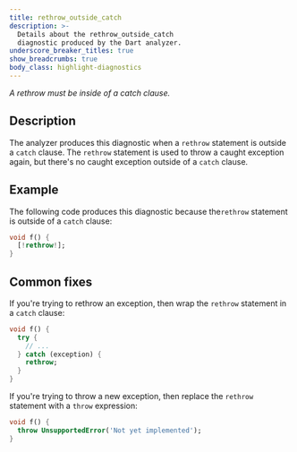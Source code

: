 ```yaml
---
title: rethrow_outside_catch
description: >-
  Details about the rethrow_outside_catch
  diagnostic produced by the Dart analyzer.
underscore_breaker_titles: true
show_breadcrumbs: true
body_class: highlight-diagnostics
---
```


_A rethrow must be inside of a catch clause._

## Description

The analyzer produces this diagnostic when a `rethrow` statement is outside
a `catch` clause. The `rethrow` statement is used to throw a caught
exception again, but there's no caught exception outside of a `catch`
clause.

## Example

The following code produces this diagnostic because the`rethrow` statement
is outside of a `catch` clause:

```dart
void f() {
  [!rethrow!];
}
```

## Common fixes

If you're trying to rethrow an exception, then wrap the `rethrow` statement
in a `catch` clause:

```dart
void f() {
  try {
    // ...
  } catch (exception) {
    rethrow;
  }
}
```

If you're trying to throw a new exception, then replace the `rethrow`
statement with a `throw` expression:

```dart
void f() {
  throw UnsupportedError('Not yet implemented');
}
```
